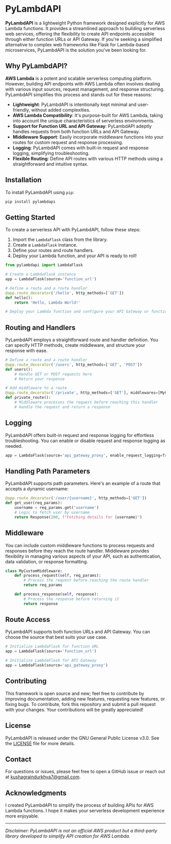 # PyLambdAPI

**PyLambdAPI** is a lightweight Python framework designed explicitly for AWS Lambda functions. It provides a streamlined approach to building serverless web services, offering the flexibility to create API endpoints accessible through either function URLs or API Gateway. If you're seeking a simplified alternative to complex web frameworks like Flask for Lambda-based microservices, PyLambdAPI is the solution you've been looking for.

## Why PyLambdAPI?

**AWS Lambda** is a potent and scalable serverless computing platform. However, building API endpoints with AWS Lambda often involves dealing with various input sources, request management, and response structuring. PyLambdAPI simplifies this process and stands out for these reasons:

- **Lightweight**: PyLambdAPI is intentionally kept minimal and user-friendly, without added complexities.
- **AWS Lambda Compatibility**: It's purpose-built for AWS Lambda, taking into account the unique characteristics of serverless environments.
- **Support for Function URL and API Gateway**: PyLambdAPI adeptly handles requests from both function URLs and API Gateway.
- **Middleware Support**: Easily incorporate middleware functions into your routes for custom request and response processing.
- **Logging**: PyLambdAPI comes with built-in request and response logging, simplifying troubleshooting.
- **Flexible Routing**: Define API routes with various HTTP methods using a straightforward and intuitive syntax.

## Installation

To install PyLambdAPI using `pip`:

```bash
pip install pylambdapi
```

## Getting Started

To create a serverless API with PyLambdAPI, follow these steps:

1. Import the `LambdaFlask` class from the library.
2. Create a `LambdaFlask` instance.
3. Define your routes and route handlers.
4. Deploy your Lambda function, and your API is ready to roll!

```python
from pylambdapi import LambdaFlask

# Create a LambdaFlask instance
app = LambdaFlask(source='function_url')

# Define a route and a route handler
@app.route_decorator('/hello', http_methods=['GET'])
def hello():
    return 'Hello, Lambda World!'

# Deploy your Lambda function and configure your API Gateway or function URL to point to it.
```

## Routing and Handlers

PyLambdAPI employs a straightforward route and handler definition. You can specify HTTP methods, create middleware, and structure your response with ease.

```python
# Define a route and a route handler
@app.route_decorator('/users', http_methods=['GET', 'POST'])
def users():
    # Handle GET or POST requests here
    # Return your response

# Add middleware to a route
@app.route_decorator('/private', http_methods=['GET'], middlewares=[MyCustomMiddleware()])
def private_route():
    # Middleware processes the request before reaching this handler
    # Handle the request and return a response
```



## Logging

PyLambdAPI offers built-in request and response logging for effortless troubleshooting. You can enable or disable request and response logging as needed.

```python
app = LambdaFlask(source='api_gateway_proxy', enable_request_logging=True, enable_response_logging=False)
```

## Handling Path Parameters

PyLambdAPI supports path parameters. Here's an example of a route that accepts a dynamic username:

```python
@app.route_decorator('/user/{username}', http_methods=['GET'])
def get_user(req_params):
    username = req_params.get('username')
    # Logic to fetch user by username
    return Response(200, f"Fetching details for {username}")
```

## Middleware

You can include custom middleware functions to process requests and responses before they reach the route handler. Middleware provides flexibility in managing various aspects of your API, such as authentication, data validation, or response formatting.

```python
class MyCustomMiddleware:
    def process_request(self, req_params):
        # Process the request before reaching the route handler
        return req_params

    def process_response(self, response):
        # Process the response before returning it
        return response
```

## Route Access

PyLambdAPI supports both function URLs and API Gateway. You can choose the source that best suits your use case.

```python
# Initialize LambdaFlask for function URL
app = LambdaFlask(source='function_url')

# Initialize LambdaFlask for API Gateway
app = LambdaFlask(source='api_gateway_proxy')
```

## Contributing
This framework is open source and new; feel free to contribute by improving documentation, adding new features, requesting new features, or fixing bugs. To contribute, fork this repository and submit a pull request with your changes. Your contributions will be greatly appreciated!

## License

PyLambdAPI is released under the GNU General Public License v3.0. See the [LICENSE](LICENSE) file for more details.

## Contact

For questions or issues, please feel free to open a GitHub issue or reach out at [kushagraindurkhya7@gmail.com](mailto:kushagraindurkhya7@gmail.com).

## Acknowledgments

I created PyLambdAPI to simplify the process of building APIs for AWS Lambda functions. I hope it makes your serverless development experience more enjoyable.

---

*Disclaimer: PyLambdAPI is not an official AWS product but a third-party library developed to simplify API creation for AWS Lambda.*
